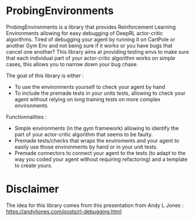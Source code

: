 # ProbingEnvironments
ProbingEnvironments is a library that provides Reinforcement Learning Environments allowing for easy debugging of DeepRL actor-critic algorithms. Tired of debugging your agent by running it on CartPole or another Gym Env and not being sure if it works or you have bugs that cancel one another? This library aims at providing testing envs to make sure that each individual part of your actor-critic algorithm works on simple cases, this allows you to narrow down your bug chase.

The goal of this library is either :
- To use the environments yourself to check your agent by hand
- To include the premade tests in your units tests, allowing to check your agent without relying on long training tests on more complex environments

Functionnalities :
- Simple environments (in the gym framework) allowing to identify the part of your actor-critic algorithm that seems to be faulty.
- Premade tests/checks that wraps the enviroments and your agent to easily use those environments by hand or in your unit tests.
- Premade connectors to connect your agent to the tests (to adapt to the way you coded your agent without requiring refactoring) and a template to create yours.


# Disclaimer
The idea for this library comes from this presentation from Andy L Jones : https://andyljones.com/posts/rl-debugging.html



